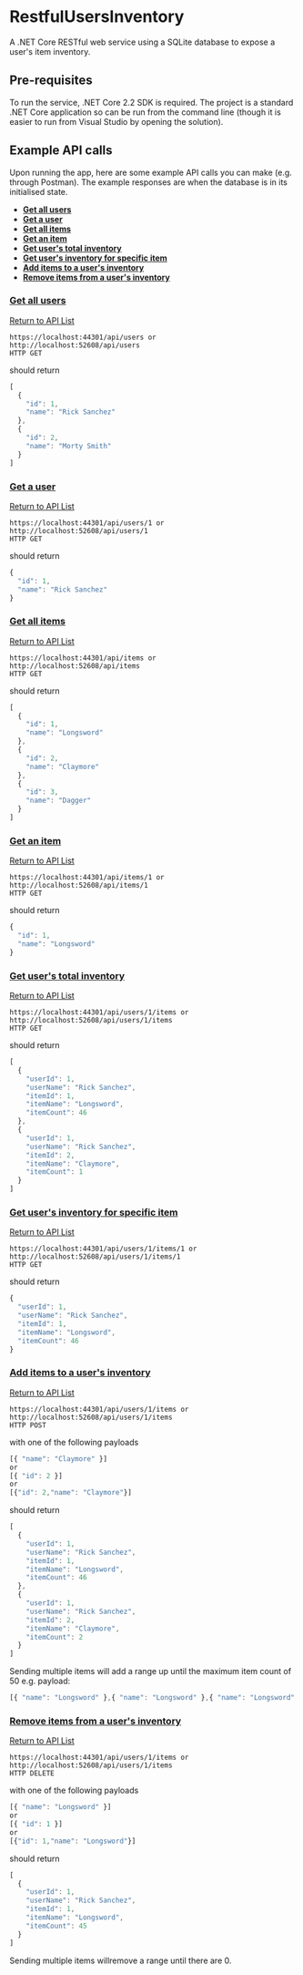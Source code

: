 # RestfulUsersInventory

A .NET Core RESTful web service using a SQLite database to expose a user's item inventory.

## Pre-requisites

To run the service, .NET Core 2.2 SDK is required. The project is a standard .NET Core application so
can be run from the command line (though it is easier to run from Visual Studio by opening the solution).

## Example API calls

Upon running the app, here are some example API calls you can make (e.g. through Postman). The example responses are when the database is in its initialised state.

- **[Get all users](#Get-All-Users)**
- **[Get a user](#Get-A-User)**
- **[Get all items](#Get-All-Items)**
- **[Get an item](#Get-An-Item)**
- **[Get user's total inventory](#Get-Users-Total-Inventory)**
- **[Get user's inventory for specific item](#Get-Users-Inventory-For-Specific-Item)**
- **[Add items to a user's inventory](#Add-Items-To-A-Users-Inventory)**
- **[Remove items from a user's inventory](#Remove-Items-From-A-Users-Inventory)**

### **[Get all users](#Get-All-Users)**
[Return to API List](#Example-Api-Calls)

```
https://localhost:44301/api/users or
http://localhost:52608/api/users
HTTP GET
```
should return
```javascript
[
  {
    "id": 1,
    "name": "Rick Sanchez"
  },
  {
    "id": 2,
    "name": "Morty Smith"
  }
]
```
### **[Get a user](#Get-A-User)**
[Return to API List](#Example-Api-Calls)

```
https://localhost:44301/api/users/1 or
http://localhost:52608/api/users/1
HTTP GET
```
should return
```javascript
{
  "id": 1,
  "name": "Rick Sanchez"
}
```
### **[Get all items](#Get-All-Items)**
[Return to API List](#Example-Api-Calls)

```
https://localhost:44301/api/items or
http://localhost:52608/api/items
HTTP GET
```
should return
```javascript
[
  {
    "id": 1,
    "name": "Longsword"
  },
  {
    "id": 2,
    "name": "Claymore"
  },
  {
    "id": 3,
    "name": "Dagger"
  }
]
```
### **[Get an item](#Get-An-Item)**
[Return to API List](#Example-Api-Calls)

```
https://localhost:44301/api/items/1 or
http://localhost:52608/api/items/1
HTTP GET
```
should return
```javascript
{
  "id": 1,
  "name": "Longsword"
}
```
### **[Get user's total inventory](#Get-Users-Total-Inventory)**
[Return to API List](#Example-Api-Calls)

```
https://localhost:44301/api/users/1/items or
http://localhost:52608/api/users/1/items
HTTP GET
```
should return
```javascript
[
  {
    "userId": 1,
    "userName": "Rick Sanchez",
    "itemId": 1,
    "itemName": "Longsword",
    "itemCount": 46
  },
  {
    "userId": 1,
    "userName": "Rick Sanchez",
    "itemId": 2,
    "itemName": "Claymore",
    "itemCount": 1
  }
]
```
### **[Get user's inventory for specific item](#Get-Users-Inventory-For-Specific-Item)**
[Return to API List](#Example-Api-Calls)

```
https://localhost:44301/api/users/1/items/1 or
http://localhost:52608/api/users/1/items/1
HTTP GET
```
should return
```javascript
{
  "userId": 1,
  "userName": "Rick Sanchez",
  "itemId": 1,
  "itemName": "Longsword",
  "itemCount": 46
}
```
### **[Add items to a user's inventory](#Add-Items-To-A-Users-Inventory)**
[Return to API List](#Example-Api-Calls)
```
https://localhost:44301/api/users/1/items or
http://localhost:52608/api/users/1/items
HTTP POST
```
with one of the following payloads
```javascript
[{ "name": "Claymore" }]
or
[{ "id": 2 }]
or
[{"id": 2,"name": "Claymore"}]
```
should return
```javascript
[
  {
    "userId": 1,
    "userName": "Rick Sanchez",
    "itemId": 1,
    "itemName": "Longsword",
    "itemCount": 46
  },
  {
    "userId": 1,
    "userName": "Rick Sanchez",
    "itemId": 2,
    "itemName": "Claymore",
    "itemCount": 2
  }
]
```
Sending multiple items will add a range up until the maximum item count of 50 e.g. payload:
```javascript
[{ "name": "Longsword" },{ "name": "Longsword" },{ "name": "Longsword" },{ "name": "Longsword" },{ "name": "Longsword" }]
```
### **[Remove items from a user's inventory](#Remove-Items-From-A-Users-Inventory)**
[Return to API List](#Example-Api-Calls)
```
https://localhost:44301/api/users/1/items or
http://localhost:52608/api/users/1/items
HTTP DELETE
```
with one of the following payloads
```javascript
[{ "name": "Longsword" }]
or
[{ "id": 1 }]
or
[{"id": 1,"name": "Longsword"}]
```
should return
```javascript
[
  {
    "userId": 1,
    "userName": "Rick Sanchez",
    "itemId": 1,
    "itemName": "Longsword",
    "itemCount": 45
  }
]
```
Sending multiple items willremove a range until there are 0.